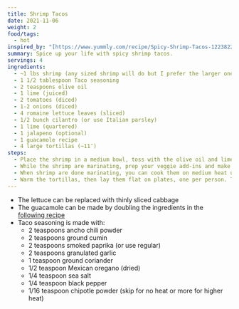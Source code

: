 ```yaml
---
title: Shrimp Tacos
date: 2021-11-06
weight: 2
food/tags:
  - hot
inspired_by: "[https://www.yummly.com/recipe/Spicy-Shrimp-Tacos-1223822?prm-v1](https://www.yummly.com/recipe/Spicy-Shrimp-Tacos-1223822?prm-v1)"
summary: Spice up your life with spicy shrimp tacos.
servings: 4
ingredients:
  - ~1 lbs shrimp (any sized shrimp will do but I prefer the larger ones)
  - 1 1/2 tablespoon Taco seasoning
  - 2 teaspoons olive oil
  - 1 lime (juiced)
  - 2 tomatoes (diced)
  - 1-2 onions (diced)
  - 4 romaine lettuce leaves (sliced)
  - 1/2 bunch cilantro (or use Italian parsley)
  - 1 lime (quartered)
  - 1 jalapeno (optional)
  - 1 guacamole recipe
  - 4 large tortillas (~11″)
steps:
  - Place the shrimp in a medium bowl, toss with the olive oil and lime juice, then add 1 1/2 tablespoons of the taco spice blend and mix to coat throughly. Allow the shrimp to stand and marinate at room temperature for 20-30 minutes.
  - While the shrimp are marinating, prep your veggie add-ins and make the guacamole. Chop the tomatoes, chop the onions, slice the lettuce thin, chop the cilantro fine and quarter the limes to squeeze on the tacos. Slice the jalapeño crosswise into thin rings, if using.
  - When shrimp are done marinating, you can cook them on medium heat using a non-stick fry pan.
  - Warm the tortillas, then lay them flat on plates, one per person. Top with the guacamole, then layer on shrimp, tomato, onion, lettuce, and cilantro. Serve tacos with lime wedges to squeeze over the top. Add jalapeños, if using.
---
```

- The lettuce can be replaced with thinly sliced cabbage
- The guacamole can be made by doubling the ingredients in the [following recipe](/food/guacamole/)
- Taco seasoning is made with:
  - 2 teaspoons ancho chili powder
  - 2 teaspoons ground cumin
  - 2 teaspoons smoked paprika (or use regular)
  - 2 teaspoons granulated garlic
  - 1 teaspoon ground coriander
  - 1/2 teaspoon Mexican oregano (dried)
  - 1/4 teaspoon sea salt
  - 1/4 teaspoon black pepper
  - 1/16 teaspoon chipotle powder (skip for no heat or more for higher heat)
